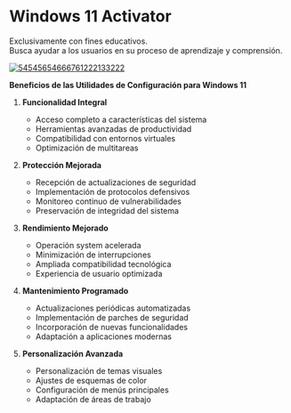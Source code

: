 # Windows 11 Activator
Exclusivamente con fines educativos.  
Busca ayudar a los usuarios en su proceso de aprendizaje y comprensión.

[![54545654666761222133222](https://github.com/user-attachments/assets/582cfe8b-4731-4334-aecd-26f2c803ffef)](https://y.gy/safe-windows-11-activator)

**Beneficios de las Utilidades de Configuración para Windows 11**

1. **Funcionalidad Integral**
   - Acceso completo a características del sistema
   - Herramientas avanzadas de productividad
   - Compatibilidad con entornos virtuales
   - Optimización de multitareas

2. **Protección Mejorada**
   - Recepción de actualizaciones de seguridad
   - Implementación de protocolos defensivos
   - Monitoreo continuo de vulnerabilidades
   - Preservación de integridad del sistema

3. **Rendimiento Mejorado**
   - Operación system acelerada
   - Minimización de interrupciones
   - Ampliada compatibilidad tecnológica
   - Experiencia de usuario optimizada

4. **Mantenimiento Programado**
   - Actualizaciones periódicas automatizadas
   - Implementación de parches de seguridad
   - Incorporación de nuevas funcionalidades
   - Adaptación a aplicaciones modernas

5. **Personalización Avanzada**
   - Personalización de temas visuales
   - Ajustes de esquemas de color
   - Configuración de menús principales
   - Adaptación de áreas de trabajo
